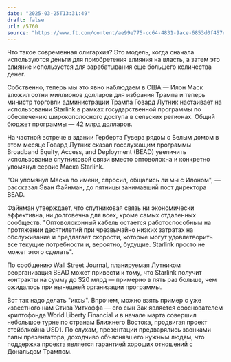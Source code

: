 ```yaml
---
date: "2025-03-25T13:31:49"
draft: false
url: /5760
source: "https://www.ft.com/content/ae99e775-cc64-4831-9ace-6853d0f457ed"
---
```


Что такое современная олигархия? Это модель, когда сначала используются деньги для приобретения влияния на власть, а затем это влияние используется для зарабатывания еще большего количества денег.

Собственно, теперь мы это явно наблюдаем в США — Илон Маск вложил сотни миллионов долларов для избрания Трампа и теперь министр торговли администрации Трампа Говард Лутник настаивает на использовании Starlink в рамках государственной программы по обеспечению широкополосного доступа в сельских регионах. Общий бюджет программы — 42 млрд долларов.

На частной встрече в здании Герберта Гувера рядом с Белым домом в этом месяце Говард Лутник сказал госслужащим программы Broadband Equity, Access, and Deployment (BEAD) увеличить использование спутниковой связи вместо оптоволокна и конкретно упомянул сервис Маска Starlink.

"Он упомянул Маска по имени, спросил, общались ли мы с Илоном", — рассказал Эван Файнман, до пятницы занимавший пост директора BEAD.

Файнман утверждает, что спутниковая связь ни экономически эффективна, ни долговечна для всех, кроме самых отдаленных сообществ. "Оптоволоконный кабель остается работоспособным на протяжении десятилетий при чрезвычайно низких затратах на обслуживание и предлагает скорости, которые могут удовлетворить все текущие потребности и, вероятно, будущие. Starlink просто не может этого сделать".

По сообщению Wall Street Journal, планируемая Лутником реорганизация BEAD может привести к тому, что Starlink получит контракты на сумму до $20 млрд — примерно в пять раз больше, чем ожидалось при нынешней организации программы.

Вот так надо делать "иксы". Впрочем, можно взять пример с уже известного нам Стива Уиткоффа — его сын Зак является сооснователем криптофонда World Liberty Financial и в начале марта совершил небольшое турне по странам Ближнего Востока, продвигая проект стейблкойна USD1. По слухам, презентации предварялись звонками папы презентатора, доходчиво объяснявшего нужным людям, что поддержка проекта является гарантией хороших отношений с Дональдом Трампом.